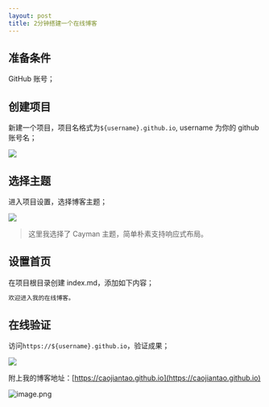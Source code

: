```yaml
---
layout: post 
title: 2分钟搭建一个在线博客
---
```

## 准备条件

GitHub 账号；

## 创建项目

新建一个项目，项目名格式为`${username}.github.io`, username 为你的 github 账号名；

![](https://ae03.alicdn.com/kf/Hbc5d8ca2fb894b25a630e6e39722fc21O.png)

## 选择主题

进入项目设置，选择博客主题；

![](https://ae05.alicdn.com/kf/Hcfeb3a4816e146248e36b9930c4ce53bi.png)

> 这里我选择了 Cayman 主题，简单朴素支持响应式布局。

## 设置首页

在项目根目录创建 index.md，添加如下内容；

```markdown
欢迎进入我的在线博客。
```

## 在线验证

访问`https://${username}.github.io`，验证成果；

![](https://ae05.alicdn.com/kf/H3171c5d75bac4955aefb4a55bbb42126t.png)

附上我的博客地址：[https://caojiantao.github.io](https://caojiantao.github.io)

![image.png](https://shop.io.mi-img.com/app/shop/img?id=shop_dd9c9bff49bf342a1798c9aa56640226.png)